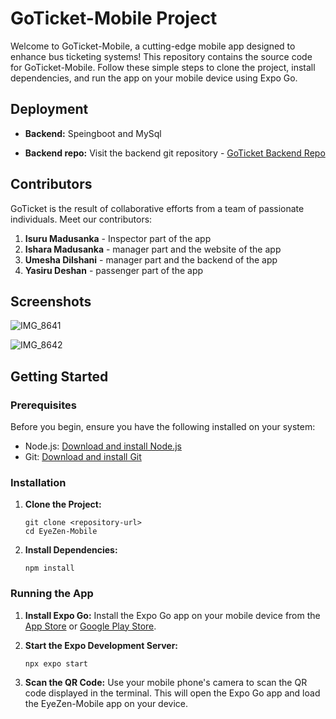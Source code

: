 # GoTicket-Mobile Project

Welcome to GoTicket-Mobile, a cutting-edge mobile app designed to enhance bus ticketing systems! This repository contains the source code for GoTicket-Mobile. Follow these simple steps to clone the project, install dependencies, and run the app on your mobile device using Expo Go.

## Deployment

- **Backend:** Speingboot and MySql

- **Backend repo:** Visit the backend git repository - [GoTicket Backend Repo](https://github.com/IsuruX98/GoTicket-Api)

## Contributors

GoTicket is the result of collaborative efforts from a team of passionate individuals. Meet our contributors:

1. **Isuru Madusanka** - Inspector part of the app
2. **Ishara Madusanka** - manager part and the website of the app
3. **Umesha Dilshani** - manager part and the backend of the app
4. **Yasiru Deshan** - passenger part of the app

## Screenshots

![IMG_8641](https://github.com/IsuruX98/GoTicket-Mobile/assets/104721314/98bc9494-427d-4d2a-902a-b7c403b22e3c)

![IMG_8642](https://github.com/IsuruX98/GoTicket-Mobile/assets/104721314/c00f9024-506d-4b40-8259-44de6df7672a)


## Getting Started

### Prerequisites
Before you begin, ensure you have the following installed on your system:

- Node.js: [Download and install Node.js](https://nodejs.org/)
- Git: [Download and install Git](https://git-scm.com/)

### Installation

1. **Clone the Project:**
   ```
   git clone <repository-url>
   cd EyeZen-Mobile
   ```

2. **Install Dependencies:**
   ```
   npm install
   ```

### Running the App

1. **Install Expo Go:**
   Install the Expo Go app on your mobile device from the [App Store](https://apps.apple.com/us/app/expo-go/id982107779) or [Google Play Store](https://play.google.com/store/apps/details?id=host.exp.exponent&hl=en&gl=US).

2. **Start the Expo Development Server:**
   ```
   npx expo start
   ```

3. **Scan the QR Code:**
   Use your mobile phone's camera to scan the QR code displayed in the terminal. This will open the Expo Go app and load the EyeZen-Mobile app on your device.
